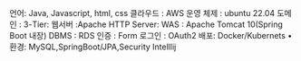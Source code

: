 언어: Java, Javascript, html, css 
클라우드 : AWS
운영 체제 : ubuntu 22.04
도메인 : 3-Tier: 웹서버 :Apache HTTP Server: WAS : Apache Tomcat 10(Spring Boot 내장)
DBMS : RDS 
인증 : Form 로그인 : OAuth2
배포: Docker/Kubernets
• 환경: MySQL,SpringBoot/JPA,Security Intelllij 
